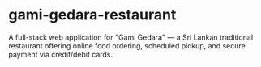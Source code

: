 # gami-gedara-restaurant
A full-stack web application for "Gami Gedara" — a Sri Lankan traditional restaurant offering online food ordering, scheduled pickup, and secure payment via credit/debit cards.
